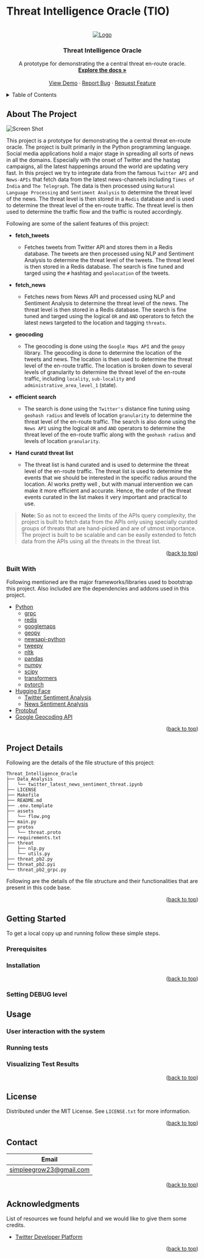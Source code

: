 # Threat Intelligence Oracle (TIO)

<div id="top"></div>

<!-- PROJECT LOGO -->
<br />
<div align="center">
  <a href="https://github.com/Grow-Simplee-Team-11/Threat-Metric">
    <img src="./assets/logo.png" alt="Logo">
  </a>

  <h3 align="center">Threat Intelligence Oracle</h3>

  <p align="center">
    A prototype for demonstrating the a central threat en-route oracle.
    <br />
    <a href="https://github.com/Grow-Simplee-Team-11/Threat-Metric/wiki"><strong>Explore the docs »</strong></a>
    <br />
    <br />
    <a href="https://github.com/Grow-Simplee-Team-11/Threat-Metric">View Demo</a>
    ·
    <a href="https://github.com/Grow-Simplee-Team-11/Threat-Metric/issues">Report Bug</a>
    ·
    <a href="https://github.com/Grow-Simplee-Team-11/Threat-Metric/issues">Request Feature</a>
  </p>
</div>

<!-- TABLE OF CONTENTS -->
<details>
  <summary>Table of Contents</summary>
  <ol>
    <li>
      <a href="#about-the-project">About The Project</a>
      <ul>
        <li><a href="#built-with">Built With</a></li>
      </ul>
    </li>
    <li>
      <a href="#getting-started">Getting Started</a>
      <ul>
        <li><a href="#prerequisites">Prerequisites</a></li>
        <li><a href="#installation">Installation</a></li>
        <li><a href="#setting-debug-level">Setting DEBUG level</a></li>
      </ul>
    </li>
    <li><a href="#project-details">Project Details</a></li>
    <li><a href="#usage">Usage</a></li>
    <li><a href="#license">License</a></li>
    <li><a href="#contact">Contact</a></li>
    <li><a href="#acknowledgments">Acknowledgments</a></li>
  </ol>
</details>

<!-- ABOUT THE PROJECT -->

## About The Project

![Screen Shot](assets/flow.png)

This project is a prototype for demonstrating the a central threat en-route oracle. The project is built primarily in the Python programming language. Social media applications hold a major stage in spreading all sorts of news in all the domains. Especially with the onset of Twitter and the hastag campaigns, all the latest happenings around the world are updating very fast. In this project we try to integrate data from the famous `Twitter API` and `News-APIs` that fetch data from the latest news-channels including `Times of India` and `The Telegraph`. The data is then processed using `Natural Language Processing` and `Sentiment Analysis` to determine the threat level of the news. The threat level is then stored in a `Redis` database and is used to determine the threat level of the en-route traffic. The threat level is then used to determine the traffic flow and the traffic is routed accordingly.

Following are some of the salient features of this project:

- **fetch_tweets**
  - Fetches tweets from Twitter API and stores them in a Redis database. The tweets are then processed using NLP and Sentiment Analysis to determine the threat level of the tweets. The threat level is then stored in a Redis database. The search is fine tuned and targed using the `#` hashtag and `geolocation` of the tweets.

- **fetch_news**
  - Fetches news from News API and processed using NLP and Sentiment Analysis to determine the threat level of the news. The threat level is then stored in a Redis database. The search is fine tuned and targed using the logical `OR` and `AND` operators to fetch the latest news targeted to the location and tagging `threats`.

- **geocoding**
  - The geocoding is done using the `Google Maps API` and the `geopy` library. The geocoding is done to determine the location of the tweets and news. The location is then used to determine the threat level of the en-route traffic. The location is broken down to several levels of granularity to determine the threat level of the en-route traffic, including `locality`, `sub-locality` and `administrative_area_level_1` (state).

- **efficient search**
  - The search is done using the `Twitter's` distance fine tuning using `geohash radius` and levels of location `granularity` to determine the threat level of the en-route traffic. The search is also done using the `News API` using the logical `OR` and `AND` operators to determine the threat level of the en-route traffic along with the `geohash radius` and levels of location `granularity`. 

- **Hand curatd threat list**
  - The threat list is hand curated and is used to determine the threat level of the en-route traffic. The threat list is used to determine the events that we should be interested in the specific radius around the location. AI works pretty well , but with manual intervention we can make it more efficient and accurate. Hence, the order of the threat events curated in the list makes it very important and practical to use.

> **Note:** So as not to exceed the limits of the APIs query complexity, the project is built to fetch data from the APIs only using specially curated groups of threats that are hand-picked and are of utmost importance. The project is built to be scalable and can be easily extended to fetch data from the APIs using all the threats in the threat list.

<p align="right">(<a href="#top">back to top</a>)</p>

### Built With

Following mentioned are the major frameworks/libraries used to bootstrap this project. Also included are the dependencies and addons used in this project.

- [Python](https://www.python.org/)
  - [grpc](https://grpc.io/)
  - [redis](https://redis.io/)
  - [googlemaps](https://pypi.org/project/googlemaps/)
  - [geopy](https://pypi.org/project/geopy/)
  - [newsapi-python](https://pypi.org/project/newsapi-python/)
  - [tweepy](https://pypi.org/project/tweepy/)
  - [nltk](https://pypi.org/project/nltk/)
  - [pandas](https://pypi.org/project/pandas/)
  - [numpy](https://pypi.org/project/numpy/)
  - [scipy](https://pypi.org/project/scipy/)
  - [transformers](https://pypi.org/project/transformers/)
  - [pytorch](https://pypi.org/project/pytorch/)
- [Hugging Face](https://huggingface.co/)
  - [Twitter Sentiment Analysis](https://huggingface.co/cardiffnlp/twitter-roberta-base-sentiment-latest)
  - [News Sentiment Analysis](https://huggingface.co/cardiffnlp/twitter-roberta-base-sentiment-latest)
- [Protobuf](https://developers.google.com/protocol-buffers)
- [Google Geocoding API](https://developers.google.com/maps/documentation/geocoding/overview)

<p align="right">(<a href="#top">back to top</a>)</p>

## Project Details

Following are the details of the file structure of this project:

```
Threat_Intelligence_Oracle
├── Data_Analysis
│   └── twitter_latest_news_sentiment_threat.ipynb
├── LICENSE
├── Makefile
├── README.md
├── .env.template
├── assets
│   └── flow.png
├── main.py
├── protos
│   └── threat.proto
├── requirements.txt
├── threat
│   ├── nlp.py
│   └── utils.py
├── threat_pb2.py
├── threat_pb2.pyi
└── threat_pb2_grpc.py
```

Following are the details of the file structure and their functionalities that are present in this code base.


<p align="right">(<a href="#top">back to top</a>)</p>

<!-- GETTING STARTED -->

## Getting Started

To get a local copy up and running follow these simple steps.

### Prerequisites

### Installation

<p align="right">(<a href="#top">back to top</a>)</p>

### Setting DEBUG level


<!-- USAGE EXAMPLES -->

## Usage


### User interaction with the system

### Running tests


### Visualizing Test Results


<p align="right">(<a href="#top">back to top</a>)</p>

<!-- LICENSE -->

## License

Distributed under the MIT License. See `LICENSE.txt` for more information.

<p align="right">(<a href="#top">back to top</a>)</p>

<!-- CONTACT -->

## Contact

| Email                        |
| ---------------------------- |
| simpleegrow23@gmail.com      |

<p align="right">(<a href="#top">back to top</a>)</p>

<!-- ACKNOWLEDGMENTS -->

## Acknowledgments

List of resources we found helpful and we would like to give them some credits.

- [Twitter Developer Platform](https://developer.twitter.com/en/docs/twitter-api/v1/tweets/search/api-reference/get-search-tweets)

<p align="right">(<a href="#top">back to top</a>)</p>
